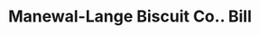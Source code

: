 ---
doi: 10.7916/D88W4RC1
date_other: '1905'
date_other_textual: '1905'
form: printed ephemera
genre:
- Invoices
name:
- Manewal-Lange Biscuit Co.
object_in_context_url: https://biggert.cul.columbia.edu/items/view/ave_biggert_00717
subject_hierarchical_geographic:
- St. Louis, Missouri, United States
subject_name:
- Manewal-Lange Biscuit Co.
title: Manewal-Lange Biscuit Co.. Bill
sort_title: Manewal-Lange Biscuit Co.. Bill
call_number: ave_biggert_00717
coordinates:
- 38.62722222222222,-90.19777777777779
pid: ave_biggert_00717
identifiers: ave_biggert_00717
thumbnail: https://derivativo-3.library.columbia.edu/iiif/2/ldpd:345689/full/!256,256/0/native.jpg
permalink: /biggert/ave_biggert_00717/
layout: iiif-image-page
---